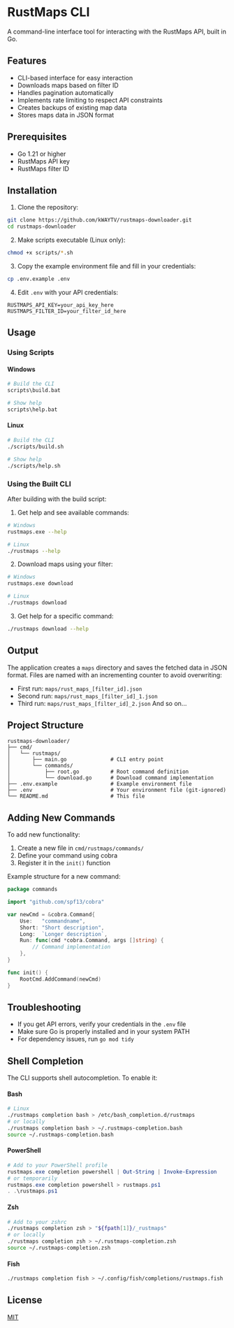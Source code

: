 # RustMaps CLI

A command-line interface tool for interacting with the RustMaps API, built in Go.

## Features

- CLI-based interface for easy interaction
- Downloads maps based on filter ID
- Handles pagination automatically
- Implements rate limiting to respect API constraints
- Creates backups of existing map data
- Stores maps data in JSON format

## Prerequisites

- Go 1.21 or higher
- RustMaps API key
- RustMaps filter ID

## Installation

1. Clone the repository:

```bash
git clone https://github.com/kWAYTV/rustmaps-downloader.git
cd rustmaps-downloader
```

2. Make scripts executable (Linux only):

```bash
chmod +x scripts/*.sh
```

3. Copy the example environment file and fill in your credentials:

```bash
cp .env.example .env
```

4. Edit `.env` with your API credentials:

```plaintext
RUSTMAPS_API_KEY=your_api_key_here
RUSTMAPS_FILTER_ID=your_filter_id_here
```

## Usage

### Using Scripts

#### Windows

```bash
# Build the CLI
scripts\build.bat

# Show help
scripts\help.bat
```

#### Linux

```bash
# Build the CLI
./scripts/build.sh

# Show help
./scripts/help.sh
```

### Using the Built CLI

After building with the build script:

1. Get help and see available commands:

```bash
# Windows
rustmaps.exe --help

# Linux
./rustmaps --help
```

2. Download maps using your filter:

```bash
# Windows
rustmaps.exe download

# Linux
./rustmaps download
```

3. Get help for a specific command:

```bash
./rustmaps download --help
```

## Output

The application creates a `maps` directory and saves the fetched data in JSON format. Files are named with an incrementing counter to avoid overwriting:

- First run: `maps/rust_maps_[filter_id].json`
- Second run: `maps/rust_maps_[filter_id]_1.json`
- Third run: `maps/rust_maps_[filter_id]_2.json`
  And so on...

## Project Structure

```
rustmaps-downloader/
├── cmd/
│   └── rustmaps/
│       ├── main.go              # CLI entry point
│       └── commands/
│           ├── root.go          # Root command definition
│           └── download.go      # Download command implementation
├── .env.example                 # Example environment file
├── .env                         # Your environment file (git-ignored)
└── README.md                    # This file
```

## Adding New Commands

To add new functionality:

1. Create a new file in `cmd/rustmaps/commands/`
2. Define your command using cobra
3. Register it in the `init()` function

Example structure for a new command:

```go
package commands

import "github.com/spf13/cobra"

var newCmd = &cobra.Command{
    Use:   "commandname",
    Short: "Short description",
    Long:  `Longer description`,
    Run: func(cmd *cobra.Command, args []string) {
        // Command implementation
    },
}

func init() {
    RootCmd.AddCommand(newCmd)
}
```

## Troubleshooting

- If you get API errors, verify your credentials in the `.env` file
- Make sure Go is properly installed and in your system PATH
- For dependency issues, run `go mod tidy`

## Shell Completion

The CLI supports shell autocompletion. To enable it:

#### Bash

```bash
# Linux
./rustmaps completion bash > /etc/bash_completion.d/rustmaps
# or locally
./rustmaps completion bash > ~/.rustmaps-completion.bash
source ~/.rustmaps-completion.bash
```

#### PowerShell

```powershell
# Add to your PowerShell profile
rustmaps.exe completion powershell | Out-String | Invoke-Expression
# or temporarily
rustmaps.exe completion powershell > rustmaps.ps1
. .\rustmaps.ps1
```

#### Zsh

```bash
# Add to your zshrc
./rustmaps completion zsh > "${fpath[1]}/_rustmaps"
# or locally
./rustmaps completion zsh > ~/.rustmaps-completion.zsh
source ~/.rustmaps-completion.zsh
```

#### Fish

```bash
./rustmaps completion fish > ~/.config/fish/completions/rustmaps.fish
```

## License

[MIT](LICENSE)
